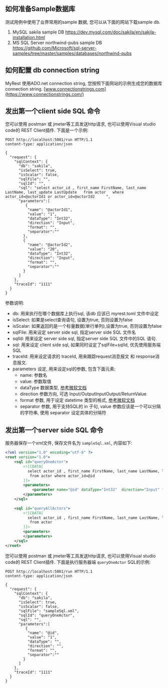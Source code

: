 ## 如何准备Sample数据库
测试用例中使用了业界常用的sample 数据, 您可以从下面的网站下载sample db. 
1. MySQL sakila sample DB <https://dev.mysql.com/doc/sakila/en/sakila-installation.html>
2. MS SQL Server northwind-pubs sample DB <https://github.com/Microsoft/sql-server-samples/tree/master/samples/databases/northwind-pubs>

## 如何配置 db connection string
MyRest 使用ADO.net connection string, 您按照下面网站的示例生成您的数据库connection string. 
[www.connectionstrings.com](https://www.connectionstrings.com/)

## 发出第一个client side SQL 命令
您可以使用 postman 或 jmeter等工具发送http请求, 也可以使用Visual studio code的 REST Client插件. 下面是一个示例:
```
POST http://localhost:5001/run HTTP/1.1
content-type: application/json

{
  "request": {
    "sqlContext": {
      "db": "sakila",
      "isSelect": true,
      "isScalar": false,
      "sqlFile": "",
      "sqlId": "",
      "sql": "select actor_id , first_name FirstName, last_name LastName, last_update LastUpdate   from actor   where actor_id=@actorId1 or actor_id=@actorId2     ",  
      "parameters":[
         {
          "name": "@actorId1",
          "value": "1",
          "dataType": "Int32",
          "direction": "Input",
          "format": "",
          "separator":""
        },
        {
          "name": "@actorId2",
          "value": "20",
          "dataType": "Int32",
          "direction": "Input",
          "format": "",
          "separator":""
        }
      ]
    },
    "traceId": "1111"
  }
}
```

参数说明:
- db: 用来执行在哪个数据库上执行sql, 该db 应该已 myrest.toml 文件中设定
- isSelect: 如果是select查询语句, 设置为true, 否则设置为false
- isScalar: 如果返回的是一个标量数据(单行单列),设置为true, 否则设置为false
- sqlFile: 用来设定 server side sql, 指定server side SQL 文件名
- sqlId: 用来设定 server side sql, 指定server side SQL 文件中的SQL 语句. 
- sql: 用来设定 client side sql, 如果同时设定了sqlFile+sqlId, 优先使用服务端SQL 
- traceId: 用来设定请求的 traceId, 用来跟踪request消息报文 和 response消息报文. 
- parameters 设定, 用来设定sql的参数, 包含下面元素:
  - name: 参数名
  - value: 参数取值
  - dataType 数据类型, [参考微软文档](https://learn.microsoft.com/en-us/dotnet/api/system.data.dbtype)
  - direction 参数方向, 可选 Input/OutputInputOutput/ReturnValue
  - format 参数, 用于设定 datetime 类型的格式, [参考微软文档](https://learn.microsoft.com/zh-cn/dotnet/standard/base-types/standard-date-and-time-format-strings)
  - separator 参数, 用于支持SQL的 in 子句, value 参数应该是一个可以分隔的字符串, 使用 separator 设定具体的分隔符 


## 发出第一个server side SQL 命令
服务器保存一个xml文件, 保存文件名为 `sampleSql.xml`, 内容如下: 
```xml
<?xml version="1.0" encoding="utf-8" ?>
<root version="1.0">
    <sql id="queryOneActor">
        <![CDATA[
          select actor_id , first_name FirstName, last_name LastName, last_update LastUpdate
           from actor where actor_id=@id
        ]]>
        <parameters>
            <parameter name="@id" dataType="Int32"  direction="Input" format="" separator="" ></parameter>
        </parameters>
    </sql>
	
    <sql id="queryAllActors">
        <![CDATA[
          select actor_id , first_name FirstName, last_name LastName, last_update LastUpdate
           from actor    
        ]]>
        <parameters>
        </parameters>
    </sql>
</root>
```

您可以使用 postman 或 jmeter等工具发送http请求, 也可以使用Visual studio code的 REST Client插件. 下面是执行服务器端 `queryOneActor` SQL的示例:
```
POST http://localhost:5001/run HTTP/1.1
content-type: application/json

{
  "request": {
    "sqlContext": {
      "db": "sakila",
      "isSelect": true,
      "isScalar": false,
      "sqlFile": "sampleSql.xml",
      "sqlId": "queryOneActor",
      "sql": "",  
      "parameters":[
         {
          "name": "@id",
          "value": "1",
          "dataType": "",
          "direction": "",
          "format": "",
          "separator":""
        }
      ]
    },
    "traceId": "1111"
  }
}

```